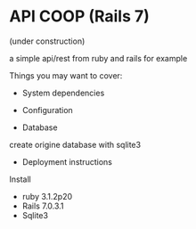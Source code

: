 # API COOP (Rails 7)
(under construction)

a simple api/rest from ruby and rails for example 

Things you may want to cover:

* System dependencies

* Configuration

* Database 

create origine database with sqlite3

* Deployment instructions

Install 
- ruby 3.1.2p20
- Rails 7.0.3.1
- Sqlite3
